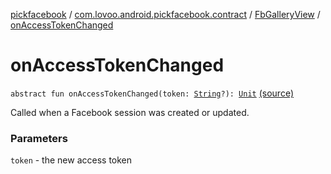 [pickfacebook](../../index.md) / [com.lovoo.android.pickfacebook.contract](../index.md) / [FbGalleryView](index.md) / [onAccessTokenChanged](./on-access-token-changed.md)

# onAccessTokenChanged

`abstract fun onAccessTokenChanged(token: `[`String`](https://kotlinlang.org/api/latest/jvm/stdlib/kotlin/-string/index.html)`?): `[`Unit`](https://kotlinlang.org/api/latest/jvm/stdlib/kotlin/-unit/index.html) [(source)](https://github.com/lovoo/android-pickpic/blob/master/pickfacebook/src/main/kotlin/com/lovoo/android/pickfacebook/contract/FbGalleryView.kt#L45)

Called when a Facebook session was created or updated.

### Parameters

`token` - the new access token